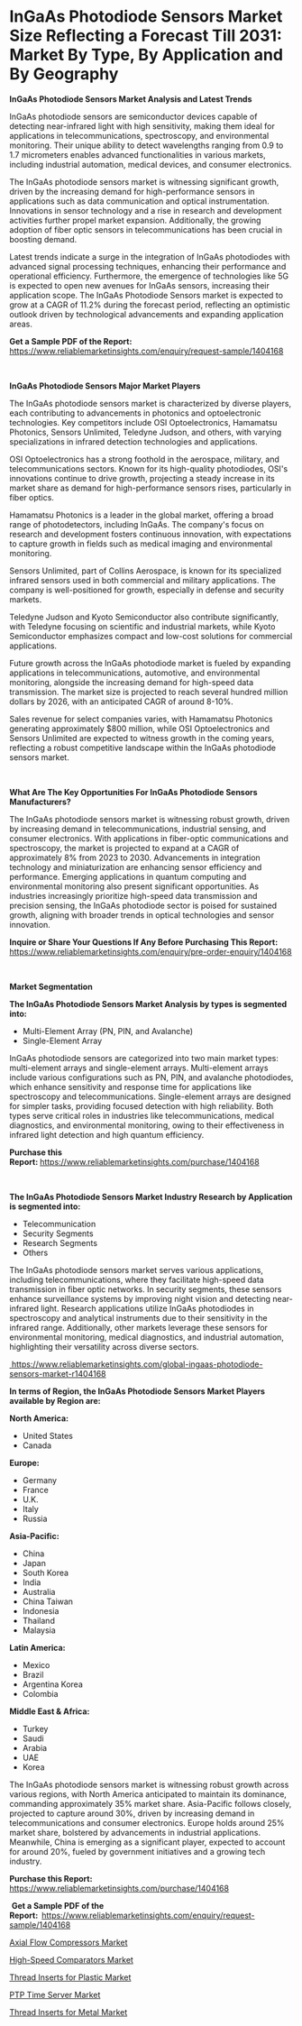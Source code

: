 <p><h1>InGaAs Photodiode Sensors Market Size Reflecting a Forecast Till 2031: Market By Type, By Application and By Geography</h1></p><p><strong>InGaAs Photodiode Sensors Market Analysis and Latest Trends</strong></p>
<p><p>InGaAs photodiode sensors are semiconductor devices capable of detecting near-infrared light with high sensitivity, making them ideal for applications in telecommunications, spectroscopy, and environmental monitoring. Their unique ability to detect wavelengths ranging from 0.9 to 1.7 micrometers enables advanced functionalities in various markets, including industrial automation, medical devices, and consumer electronics.</p><p>The InGaAs photodiode sensors market is witnessing significant growth, driven by the increasing demand for high-performance sensors in applications such as data communication and optical instrumentation. Innovations in sensor technology and a rise in research and development activities further propel market expansion. Additionally, the growing adoption of fiber optic sensors in telecommunications has been crucial in boosting demand.</p><p>Latest trends indicate a surge in the integration of InGaAs photodiodes with advanced signal processing techniques, enhancing their performance and operational efficiency. Furthermore, the emergence of technologies like 5G is expected to open new avenues for InGaAs sensors, increasing their application scope. The InGaAs Photodiode Sensors market is expected to grow at a CAGR of 11.2% during the forecast period, reflecting an optimistic outlook driven by technological advancements and expanding application areas.</p></p>
<p><strong>Get a Sample PDF of the Report:&nbsp;</strong> <a href="https://www.reliablemarketinsights.com/enquiry/request-sample/1404168?utm_campaign=1444&utm_medium=2&utm_source=Github&utm_content=ia&utm_term=23102024&utm_id=ingaas-photodiode-sensors">https://www.reliablemarketinsights.com/enquiry/request-sample/1404168</a></p>
<p>&nbsp;</p>
<p><strong>InGaAs Photodiode Sensors Major Market Players</strong></p>
<p><p>The InGaAs photodiode sensors market is characterized by diverse players, each contributing to advancements in photonics and optoelectronic technologies. Key competitors include OSI Optoelectronics, Hamamatsu Photonics, Sensors Unlimited, Teledyne Judson, and others, with varying specializations in infrared detection technologies and applications.</p><p>OSI Optoelectronics has a strong foothold in the aerospace, military, and telecommunications sectors. Known for its high-quality photodiodes, OSI's innovations continue to drive growth, projecting a steady increase in its market share as demand for high-performance sensors rises, particularly in fiber optics.</p><p>Hamamatsu Photonics is a leader in the global market, offering a broad range of photodetectors, including InGaAs. The company's focus on research and development fosters continuous innovation, with expectations to capture growth in fields such as medical imaging and environmental monitoring.</p><p>Sensors Unlimited, part of Collins Aerospace, is known for its specialized infrared sensors used in both commercial and military applications. The company is well-positioned for growth, especially in defense and security markets.</p><p>Teledyne Judson and Kyoto Semiconductor also contribute significantly, with Teledyne focusing on scientific and industrial markets, while Kyoto Semiconductor emphasizes compact and low-cost solutions for commercial applications.</p><p>Future growth across the InGaAs photodiode market is fueled by expanding applications in telecommunications, automotive, and environmental monitoring, alongside the increasing demand for high-speed data transmission. The market size is projected to reach several hundred million dollars by 2026, with an anticipated CAGR of around 8-10%.</p><p>Sales revenue for select companies varies, with Hamamatsu Photonics generating approximately $800 million, while OSI Optoelectronics and Sensors Unlimited are expected to witness growth in the coming years, reflecting a robust competitive landscape within the InGaAs photodiode sensors market.</p></p>
<p>&nbsp;</p>
<p><strong>What Are The Key Opportunities For InGaAs Photodiode Sensors Manufacturers?</strong></p>
<p><p>The InGaAs photodiode sensors market is witnessing robust growth, driven by increasing demand in telecommunications, industrial sensing, and consumer electronics. With applications in fiber-optic communications and spectroscopy, the market is projected to expand at a CAGR of approximately 8% from 2023 to 2030. Advancements in integration technology and miniaturization are enhancing sensor efficiency and performance. Emerging applications in quantum computing and environmental monitoring also present significant opportunities. As industries increasingly prioritize high-speed data transmission and precision sensing, the InGaAs photodiode sector is poised for sustained growth, aligning with broader trends in optical technologies and sensor innovation.</p></p>
<p><strong>Inquire or Share Your Questions If Any Before Purchasing This Report:</strong> <a href="https://www.reliablemarketinsights.com/enquiry/pre-order-enquiry/1404168?utm_campaign=1444&utm_medium=2&utm_source=Github&utm_content=ia&utm_term=23102024&utm_id=ingaas-photodiode-sensors">https://www.reliablemarketinsights.com/enquiry/pre-order-enquiry/1404168</a></p>
<p>&nbsp;</p>
<p><strong>Market Segmentation</strong></p>
<p><strong>The InGaAs Photodiode Sensors Market Analysis by types is segmented into:</strong></p>
<p><ul><li>Multi-Element Array (PN, PIN, and Avalanche)</li><li>Single-Element Array</li></ul></p>
<p><p>InGaAs photodiode sensors are categorized into two main market types: multi-element arrays and single-element arrays. Multi-element arrays include various configurations such as PN, PIN, and avalanche photodiodes, which enhance sensitivity and response time for applications like spectroscopy and telecommunications. Single-element arrays are designed for simpler tasks, providing focused detection with high reliability. Both types serve critical roles in industries like telecommunications, medical diagnostics, and environmental monitoring, owing to their effectiveness in infrared light detection and high quantum efficiency.</p></p>
<p><strong>Purchase this Report:&nbsp;</strong><a href="https://www.reliablemarketinsights.com/purchase/1404168?utm_campaign=1444&utm_medium=2&utm_source=Github&utm_content=ia&utm_term=23102024&utm_id=ingaas-photodiode-sensors">https://www.reliablemarketinsights.com/purchase/1404168</a></p>
<p>&nbsp;</p>
<p><strong>The InGaAs Photodiode Sensors Market Industry Research by Application is segmented into:</strong></p>
<p><ul><li>Telecommunication</li><li>Security Segments</li><li>Research Segments</li><li>Others</li></ul></p>
<p><p>The InGaAs photodiode sensors market serves various applications, including telecommunications, where they facilitate high-speed data transmission in fiber optic networks. In security segments, these sensors enhance surveillance systems by improving night vision and detecting near-infrared light. Research applications utilize InGaAs photodiodes in spectroscopy and analytical instruments due to their sensitivity in the infrared range. Additionally, other markets leverage these sensors for environmental monitoring, medical diagnostics, and industrial automation, highlighting their versatility across diverse sectors.</p></p>
<p><a href="https://www.reliablemarketinsights.com/global-ingaas-photodiode-sensors-market-r1404168?utm_campaign=1444&utm_medium=2&utm_source=Github&utm_content=ia&utm_term=23102024&utm_id=ingaas-photodiode-sensors">&nbsp;https://www.reliablemarketinsights.com/global-ingaas-photodiode-sensors-market-r1404168</a></p>
<p><strong>In terms of Region, the InGaAs Photodiode Sensors Market Players available by Region are:</strong></p>
<p>
    <p> <strong> North America: </strong>
        <ul>
            <li>United States</li>
            <li>Canada</li>
        </ul>
        </p> 
    <p> <strong> Europe: </strong>
        <ul>
            <li>Germany</li>
            <li>France</li>
            <li>U.K.</li>
            <li>Italy</li>
            <li>Russia</li>
        </ul>
        </p> 
    <p> <strong> Asia-Pacific: </strong>
        <ul>
            <li>China</li>
            <li>Japan</li>
            <li>South Korea</li>
            <li>India</li>
            <li>Australia</li>
            <li>China Taiwan</li>
            <li>Indonesia</li>
            <li>Thailand</li>
            <li>Malaysia</li>
        </ul>
        </p> 
    <p> <strong> Latin America: </strong>
        <ul>
            <li>Mexico</li>
            <li>Brazil</li>
            <li>Argentina Korea</li>
            <li>Colombia</li>
        </ul>
        </p> 
    <p> <strong> Middle East & Africa: </strong>
        <ul>
            <li>Turkey</li>
            <li>Saudi</li>
            <li>Arabia</li>
            <li>UAE</li>
            <li>Korea</li>
        </ul>
    </p>
    </p>
<p><p>The InGaAs photodiode sensors market is witnessing robust growth across various regions, with North America anticipated to maintain its dominance, commanding approximately 35% market share. Asia-Pacific follows closely, projected to capture around 30%, driven by increasing demand in telecommunications and consumer electronics. Europe holds around 25% market share, bolstered by advancements in industrial applications. Meanwhile, China is emerging as a significant player, expected to account for around 20%, fueled by government initiatives and a growing tech industry.</p></p>
<p><strong>Purchase this Report: </strong><a href="https://www.reliablemarketinsights.com/purchase/1404168?utm_campaign=1444&utm_medium=2&utm_source=Github&utm_content=ia&utm_term=23102024&utm_id=ingaas-photodiode-sensors">https://www.reliablemarketinsights.com/purchase/1404168</a></p>
<p>&nbsp;<strong>Get a Sample PDF of the Report:&nbsp;&nbsp;</strong><a href="https://www.reliablemarketinsights.com/enquiry/request-sample/1404168?utm_campaign=1444&utm_medium=2&utm_source=Github&utm_content=ia&utm_term=23102024&utm_id=ingaas-photodiode-sensors">https://www.reliablemarketinsights.com/enquiry/request-sample/1404168</a></p>
<p><strong></strong></p>
<p><p><a href="https://issuu.com/reportprime-2/docs/axial-flow-compressors-market-size-_462b636f0204d7?utm_campaign=1444&utm_medium=2&utm_source=Github&utm_content=ia&utm_term=23102024&utm_id=ingaas-photodiode-sensors">Axial Flow Compressors Market</a></p><p><a href="https://github.com/guneycigdem35/Market-Research-Report-List-5/blob/main/high-speed-comparators-market.md?utm_campaign=1444&utm_medium=2&utm_source=Github&utm_content=ia&utm_term=23102024&utm_id=ingaas-photodiode-sensors">High-Speed Comparators Market</a></p><p><a href="https://www.linkedin.com/pulse/pulse-thread-inserts-plastic-rhythms-change-market-resonance-ysbtc?utm_campaign=1444&utm_medium=2&utm_source=Github&utm_content=ia&utm_term=23102024&utm_id=ingaas-photodiode-sensors">Thread Inserts for Plastic Market</a></p><p><a href="https://issuu.com/reportprime-2/docs/ptp-time-server-market-size-2030.pp_cc319c7d472d42?utm_campaign=1444&utm_medium=2&utm_source=Github&utm_content=ia&utm_term=23102024&utm_id=ingaas-photodiode-sensors">PTP Time Server Market</a></p><p><a href="https://www.linkedin.com/pulse/comprehensive-thread-inserts-metal-market-report-regional-analysis-hpncc?utm_campaign=1444&utm_medium=2&utm_source=Github&utm_content=ia&utm_term=23102024&utm_id=ingaas-photodiode-sensors">Thread Inserts for Metal Market</a></p></p>